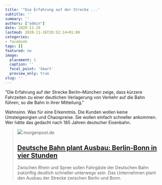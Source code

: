 ```yaml
---
title: '"Die Erfahrung auf der Strecke ...'
subtitle: ''
summary: ''
authors: ["admin"]
date: 2020-11-26
lastmod: 2020-11-26T20:52:14+01:00
categories:
- facebook
tags: []
featured: no
image:
  placement: 1
  caption: ''
  focal_point: 'Smart'
  preview_only: true
slug: ''
---
```

"Die Erfahrung auf der Strecke Berlin–München zeige, dass kürzere Fahrzeiten zu einer deutlichen Verlagerung von Verkehr auf die Bahn führen, so die Bahn in ihrer Mitteilung."

Wahnsinn. Was für eine Erkenntnis. Die Kunden wollen keine Umsteigeorgien und Chaospreise. Sie wollen einfach schneller ankommen. Wer hätte das gedacht nach 185 Jahren deutscher Eisenbahn.
> [![](https://img.sparknews.funkemedien.de/230673058/230673058_1602665671_v4_3_800.jpeg)](https://www.morgenpost.de/berlin/article230998268/Bahn-plant-Ausbau-Von-Bonn-nach-Berlin-in-vier-Stunden.html)
> morgenpost.de
> ## [Deutsche Bahn plant Ausbau: Berlin-Bonn in vier Stunden](https://www.morgenpost.de/berlin/article230998268/Bahn-plant-Ausbau-Von-Bonn-nach-Berlin-in-vier-Stunden.html)
>
>Zwischen Rhein und Spree sollen Fahrgäste der Deutschen Bahn zukünftig deutlich schneller unterwegs sein.  Das Unternehmen plant den Ausbau der Strecke zwischen Berlin und Bonn.

